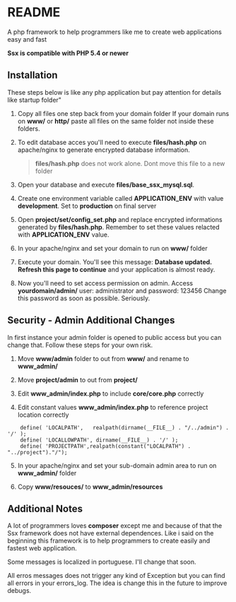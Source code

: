 # README #
A php framework to help programmers like me to create web applications easy and fast

**Ssx is compatible with PHP 5.4 or newer**

Installation
------------

These steps below is like any php application but pay attention for details like startup folder"

1.  Copy all files one step back from your domain folder
	If your domain runs on **www/** or **http/** paste all files on the same folder not inside these folders. 

2.  To edit database acces you'll need to execute **files/hash.php** on apache/nginx to generate encrypted database information.
	> **files/hash.php** does not work alone. Dont move this file to a new folder
	
3. 	Open your database and execute **files/base_ssx_mysql.sql**.

4. 	Create one environment variable called **APPLICATION_ENV** with value **development**.
	Set to **production** on final server
	
5.  Open **project/set/config_set.php** and replace encrypted informations generated by **files/hash.php**.
	Remember to set these values relacted with **APPLICATION_ENV** value.

6.  In your apache/nginx and set your domain to run on **www/** folder

7. 	Execute your domain. You'll see this message: **Database updated. Refresh this page to continue** and your application is almost ready.

8.  Now you'll need to set access permission on admin. Access **yourdomain/admin/**
	user: administrator and password: 123456
	Change this password as soon as possible. Seriously.
	
Security - Admin Additional Changes
-----------------------------------

In first instance your admin folder is opened to public access but you can change that.
Follow these steps for your own risk.

1.	Move **www/admin** folder to out from **www/** and rename to **www_admin/**

2. 	Move **project/admin** to out from **project/**

3. 	Edit **www_admin/index.php** to include **core/core.php** correctly

4. 	Edit constant values **www_admin/index.php** to reference project location correctly
```
	define( 'LOCALPATH',   realpath(dirname(__FILE__) . "/../admin") . '/' );
	define( 'LOCALLOWPATH', dirname(__FILE__) . '/' );
	define( 'PROJECTPATH',realpath(constant("LOCALPATH") . "../project")."/");
```

5.  In your apache/nginx and set your sub-domain admin area to run on **www_admin/** folder

6.	Copy **www/resouces/** to **www_admin/resources**
	

Additional Notes
----------------

A lot of programmers loves **composer** except me and because of that the Ssx framework does not have external dependences.
Like i said on the beginning this framework is to help programmers to create easily and fastest web application.

Some messages is localized in portuguese. I'll change that soon.

All erros messages does not trigger any kind of Exception but you can find all errors in your errors_log.
The idea is change this in the future to improve debugs.
